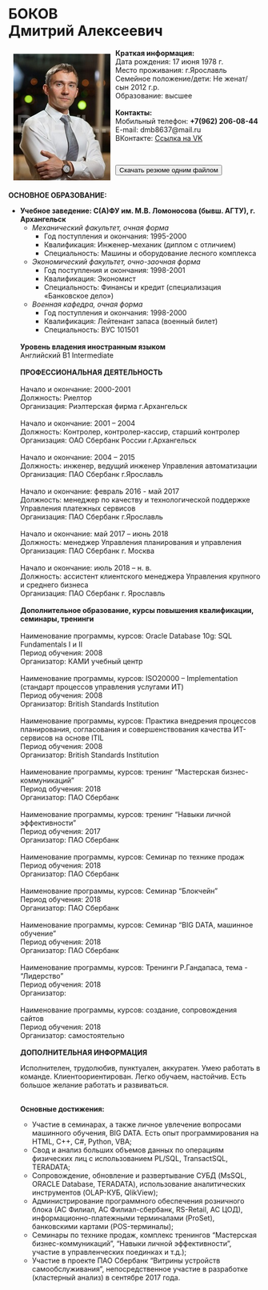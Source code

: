 <h1>БОКОВ
<br>Дмитрий Алексеевич</h1>
<p><img src="1_MG_3769.jpg" align="left" style=" border: 10px solid #0000;">
<strong>Краткая информация:</strong>
 <br>Дата рождения: 17 июня 1978 г.
 <br>Место проживания: г.Ярославль
 <br>Семейное положение/дети: Не женат/сын 2012 г.р.
 <br>Образование: высшее
 <br>
 <br><strong>Контакты:</strong>
 <br>Мобильный телефон: <strong>+7(962) 206-08-44</strong>
 <br>E-mail: dmb8637@mail.ru
 <br>ВКонтакте: <a HREF="https://vk.com/id32994005" target="_blank">Ссылка на VK</a>
</p>
<br>
<p align="left"><a href="anketa_D_A_Bokov.docx" download=""><button>Скачать резюме одним файлом</button></a></p>
<br><strong>ОСНОВНОЕ ОБРАЗОВАНИЕ:</strong>
<br>
<ul>
  <li><b>Учебное заведение: С(А)ФУ им. М.В. Ломоносова (бывш. АГТУ), г. Архангельск</b>
  <ul>
   <li><i>Механический факультет, очная форма</i>
     <ul>    
       <li>Год поступления и окончания: 1995-2000</li>
       <li>Квалификация: Инженер-механик (диплом с отличием)</li>
       <li>Специальность: Машины и оборудование лесного комплекса</li>
     </ul>    
   </li>
  <li><i>Экономический факультет, очно-заочная форма</i>
   <ul>    
     <li>Год поступления и окончания: 1998-2001</li>
     <li>Квалификация: Экономист</li>
     <li>Специальность: Финансы и кредит (специализация «Банковское дело»)</li>
   </ul>    
  </li>
  <li><i>Военная кафедра, очная форма</i>
   <ul>    
     <li>Год поступления и окончания: 1998-2000</li>
     <li>Квалификация: Лейтенант запаса (военный билет)</li>
     <li>Специальность: ВУС 101501</li>
   </ul>    
  </li>
</ul>
</li>
<!--***********************************************************-->
<br><strong>Уровень владения иностранным языком</strong>
<br>Английский B1 Intermediate
<br>
<br><strong>ПРОФЕССИОНАЛЬНАЯ ДЕЯТЕЛЬНОСТЬ</strong>
<br>
<br>Начало и окончание: 2000-2001
<br>Должность: Риелтор
<br>Организация: Риэлтерская фирма г.Архангельск
<br>
<br>Начало и окончание: 2001 – 2004
<br>Должность: Контролер, контролер-кассир, старший контролер
<br>Организация: ОАО Сбербанк России  г.Архангельск
<br>
<br>Начало и окончание: 2004 – 2015
<br>Должность: инженер, ведущий инженер Управления автоматизации
<br>Организация: ПАО Сбербанк г.Ярославль
<br>
<br>Начало и окончание: февраль 2016 - май 2017
<br>Должность: менеджер по качеству и технологической поддержке Управления платежных сервисов
<br>Организация: ПАО Сбербанк г.Ярославль
<br>
<br>Начало и окончание: май 2017 – июнь 2018
<br>Должность: менеджер Управления планирования и управления
<br>Организация: ПАО Сбербанк г. Москва
<br>
<br>Начало и окончание: июль 2018 – н. в.
<br>Должность: ассистент клиентского менеджера Управления крупного и среднего бизнеса
<br>Организация: ПАО Сбербанк г. Ярославль
<br>
<br><strong>Дополнительное образование, курсы повышения квалификации, семинары, тренинги</strong>
<br>
<br>Наименование программы, курсов: Oracle Database 10g: SQL Fundamentals I и II
<br>Период обучения: 2008
<br>Организатор: КАМИ учебный центр
<br>
<br>Наименование программы, курсов: ISO20000 – Implementation (стандарт процессов управления услугами ИТ)
<br>Период обучения: 2008
<br>Организатор: British Standards Institution
<br>
<br>Наименование программы, курсов: Практика внедрения процессов планирования, согласования и совершенствования качества ИТ-сервисов на основе ITIL
<br>Период обучения: 2008
<br>Организатор: British Standards Institution
<br>
<br>Наименование программы, курсов: тренинг “Мастерская бизнес-коммуникаций”
<br>Период обучения: 2018
<br>Организатор: ПАО Сбербанк
<br>
<br>Наименование программы, курсов: тренинг “Навыки личной эффективности”
<br>Период обучения: 2017
<br>Организатор: ПАО Сбербанк
<br>
<br>Наименование программы, курсов: Семинар по технике продаж
<br>Период обучения: 2018
<br>Организатор: ПАО Сбербанк
<br>
<br>Наименование программы, курсов: Семинар “Блокчейн”
<br>Период обучения: 2018
<br>Организатор: ПАО Сбербанк
<br>
<br>Наименование программы, курсов: Семинар “BIG DATA, машинное обучение”
<br>Период обучения: 2018
<br>Организатор: ПАО Сбербанк
<br>
<br>Наименование программы, курсов: Тренинги Р.Гандапаса, тема - “Лидерство”
<br>Период обучения: 2018
<br>Организатор:
<br>
<br>Наименование программы, курсов: создание, сопровождения сайтов
<br>Период обучения: 2018
<br>Организатор: самостоятельно
<br>
<br><strong>ДОПОЛНИТЕЛЬНАЯ ИНФОРМАЦИЯ</strong>
<p>Исполнителен, трудолюбив, пунктуален, аккуратен. Умею работать в команде. Клиентоориентирован. Легко обучаем, настойчив. Есть большое желание работать и развиваться.</p>
<br><strong>Основные достижения:</strong>
<ul>
  <li>Участие в семинарах, а также личное увлечение вопросами машинного обучения, BIG DATA. Есть опыт программирования на HTML, С++, С#, Python, VBA;</li>
  <li>Cвод и анализ больших объемов данных по операциям физических лиц с использованием PL/SQL, TransactSQL, TERADATA;</li>
  <li>Сопровождение, обновление и развертывание СУБД (MsSQL, ORACLE Database, TERADATA), использование аналитических инструментов (OLAP-КУБ, QlikView);</li>
  <li>Администрирование программного обеспечения розничного блока (АС Филиал, АС Филиал-сбербанк, RS-Retail, АС ЦОД), информационно-платежными терминалами (ProSet), банковскими картами (POS-терминалы);</li>
  <li>Семинары по технике продаж, комплекс тренингов “Мастерская бизнес-коммуникаций”, “Навыки личной эффективности”, участие в управленческих поединках и т.д.);</li>
  <li>Участие в проекте ПАО Сбербанк “Витрины устройств самообслуживания”, непосредственное участие в разработке (кластерный анализ) в сентябре 2017 года.</li>
</ul>  
